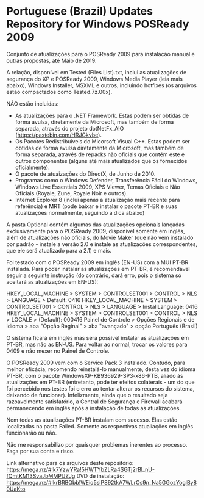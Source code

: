 # Portuguese (Brazil) Updates Repository for Windows POSReady 2009

Conjunto de atualizações para o POSReady 2009 para instalação manual e outras propostas, até Maio de 2019.

A relação, disponível em Tested (Files List).txt, inclui as atualizações de segurança do XP e POSReady 2009, Windows Media Player (leia mais abaixo), Windows Installer, MSXML e outros, incluindo hotfixes (os arquivos estão compactados como Tested.7z.00x).

NÂO estão incluidas:
- As atualizações para o .NET Framework. Estas podem ser obtidas de forma avulsa, diretamente da Microsoft, mas também de forma separada, através do projeto dotNetFx_AIO (https://pastebin.com/HRJGkvbe).
- Os Pacotes Redistribuíveis do Micorsoft Visual C++. Estas podem ser obtidas de forma avulsa diretamente da Microsoft, mas também de forma separada, através de repacks não oficiais que contém este e outros componentes (alguns até mais atualizados que os fornecidos oficialmente).
- O pacote de atuaizações do DirectX, de Junho de 2010.
- Programas como o Windows Defender, Transferência Fácil do Windows, Windows Live Essentials 2009, XPS Viewer, Temas Oficiais e Não Oficiais (Royale, Zune, Royale Noir e outros).
- Internet Explorer 8 (inclui apenas a atualização mais recente para referência) e MRT (pode baixar e instalar o pacote PT-BR e suas atualizações normalmente, seguindo a dica abaixo)

A pasta Optional contém algumas das atualizações opcionais lançadas exclusivamente para o POSReady 2009, disponível somente em inglês, além de atualizações não oficiais, do Movie Maker (que não vem instalado por padrão - instale a versão 2.0 e instale as atualizações correspondentes, que ele será atualizado para a 2.1) e mais.

Foi testado com o POSReady 2009 em inglês (EN-US) com a MUI PT-BR instalada. Para poder instalar as atualizações em PT-BR, é recomendável seguir a seguinte instrução (do contrário, dará erro, pois o sistema só aceitará as atualizações em EN-US):

HKEY_LOCAL_MACHINE > SYSTEM > CONTROLSET001 > CONTROL > NLS > LANGUAGE > Default: 0416
HKEY_LOCAL_MACHINE > SYSTEM > CONTROLSET001 > CONTROL > NLS > LANGUAGE > InstallLanguage: 0416
HKEY_LOCAL_MACHINE > SYSTEM > CONTROLSET001 > CONTROL > NLS > LOCALE > (Default): 000416
Painel de Controle > Opções Regionais e de idioma > aba "Opção Reginal" > aba "avançado" > opção Português (Brasil)

O sistema ficará em inglês mas será possível instalar as atualizações em PT-BR, mas não as EN-US. Para voltar ao normal, trocar os valores para 0409 e não mexer no Painel de Controle.

O POSReady 2009 vem com o Service Pack 3 instalado. Contudo, para melhor eficácia, recomendo reinstalá-lo manualmente, desta vez do idioma PT-BR, com o pacote WindowsXP-KB936929-SP3-x86-PTB, aliado às atualizações em PT-BR (entretanto, pode ter efeitos colaterais - um do que foi percebido nos testes foi o erro ao tentar alterar os recursos do sistema, deixando de funcionar). Infelizmente, ainda que o resultado seja razoavelmente satisfatório, a Central de Segurança e Firewall acabará permanecendo em inglês após a instalação de todas as atualizações.

Nem todas as atualizações PT-BR instalam com sucesso. Elas estão localizadas na pasta Failed. Somente as respectivas atualiações em inglês funcionarão ou não.

Não me responsabilizo por quaisquer problemas inerentes ao processo. Faça por sua conta e risco.

Link alternativo para os arquivos deste repositório: https://mega.nz/#!k7YzwYRa!5HWTYbZLRa4SGTj2rBl_nU-fQmtKM13SvaJbMMPUZJg
DVD de instalação: https://mega.nz/#!krBRBQbb!WEiq5siPS92tkA7WLrOs9n_Na5GGozYoglBy80UaKto
